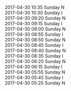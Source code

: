 2017-04-30 10:35 Sunday  N  
2017-04-30 10:30 Sunday  I  
2017-04-30 09:20 Sunday  N  
2017-04-30 09:15 Sunday  I  
2017-04-30 09:00 Sunday  N  
2017-04-30 08:55 Sunday  I  
2017-04-30 08:50 Sunday  N  
2017-04-30 08:45 Sunday  I  
2017-04-30 08:40 Sunday  N  
2017-04-30 08:35 Sunday  I  
2017-04-30 06:20 Sunday  N  
2017-04-30 06:15 Sunday  I  
2017-04-30 05:55 Sunday  N  
2017-04-30 05:45 Sunday  I  
2017-04-30 05:25 Sunday  N  
